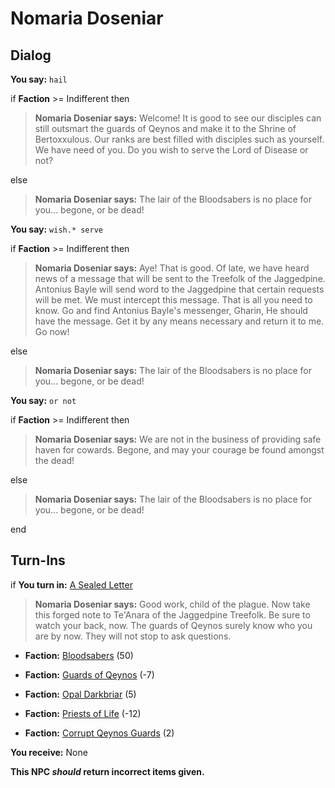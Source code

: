 # Nomaria Doseniar
## Dialog

**You say:** `hail`



if **Faction** >= Indifferent then 



>**Nomaria Doseniar says:** Welcome! It is good to see our disciples can still outsmart the guards of Qeynos and make it to the Shrine of Bertoxxulous. Our ranks are best filled with disciples such as yourself. We have need of you. Do you wish to serve the Lord of Disease or not?


else



>**Nomaria Doseniar says:** The lair of the Bloodsabers is no place for you...  begone, or be dead!



**You say:** `wish.* serve`



if **Faction** >= Indifferent then



>**Nomaria Doseniar says:** Aye! That is good. Of late, we have heard news of a message that will be sent to the Treefolk of the Jaggedpine. Antonius Bayle will send word to the Jaggedpine that certain requests will be met. We must intercept this message. That is all you need to know. Go and find Antonius Bayle's messenger, Gharin, He should have the message. Get it by any means necessary and return it to me. Go now!


else



>**Nomaria Doseniar says:** The lair of the Bloodsabers is no place for you...  begone, or be dead!



**You say:** `or not`



if **Faction** >= Indifferent then



>**Nomaria Doseniar says:** We are not in the business of providing safe haven for cowards. Begone, and may your courage be found amongst the dead!



else



>**Nomaria Doseniar says:** The lair of the Bloodsabers is no place for you...  begone, or be dead!


end

## Turn-Ins




if **You turn in:** [A Sealed Letter](/item/18807)


>**Nomaria Doseniar says:** Good work, child of the plague. Now take this forged note to Te'Anara of the Jaggedpine Treefolk. Be sure to watch your back, now. The guards of Qeynos surely know who you are by now. They will not stop to ask questions.





* __Faction:__ [Bloodsabers](/faction/221) (50)


* __Faction:__ [Guards of Qeynos](/faction/262) (-7)


* __Faction:__ [Opal Darkbriar](/faction/296) (5)


* __Faction:__ [Priests of Life](/faction/341) (-12)


* __Faction:__ [Corrupt Qeynos Guards](/faction/230) (2)


 **You receive:** None 

**This NPC *should* return incorrect items given.**

